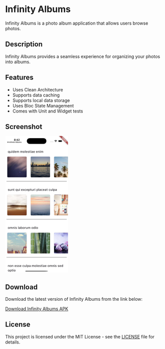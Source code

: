 # Infinity Albums

Infinity Albums is a photo album application that allows users browse photos.

## Description

Infinity Albums provides a seamless experience for organizing your photos into albums.

## Features

- Uses Clean Architecture
- Supports data caching
- Supports local data storage
- Uses Bloc State Management
- Comes with Unit and Widget tests

## Screenshot

<img src="ss.png" alt="Infinity Albums Screenshot" width="200"/>

## Download

Download the latest version of Infinity Albums from the link below:

[Download Infinity Albums APK](https://drive.google.com/file/d/1lR4Q09nkPfXQAJQkSVTgMecrE3Jp3tkv/view?usp=sharing)

## License

This project is licensed under the MIT License - see the [LICENSE](LICENSE) file for details.

